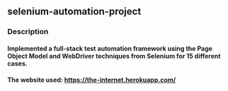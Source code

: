 ## selenium-automation-project
### Description
#### Implemented a full-stack test automation framework using the Page Object Model and WebDriver techniques from Selenium for 15 different cases.
#### The website used: https://the-internet.herokuapp.com/
